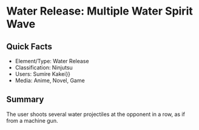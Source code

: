 # Water Release: Multiple Water Spirit Wave

## Quick Facts
- Element/Type: Water Release
- Classification: Ninjutsu
- Users: Sumire Kakei}}
- Media: Anime, Novel, Game

## Summary
The user shoots several water projectiles at the opponent in a row, as if from a machine gun.
